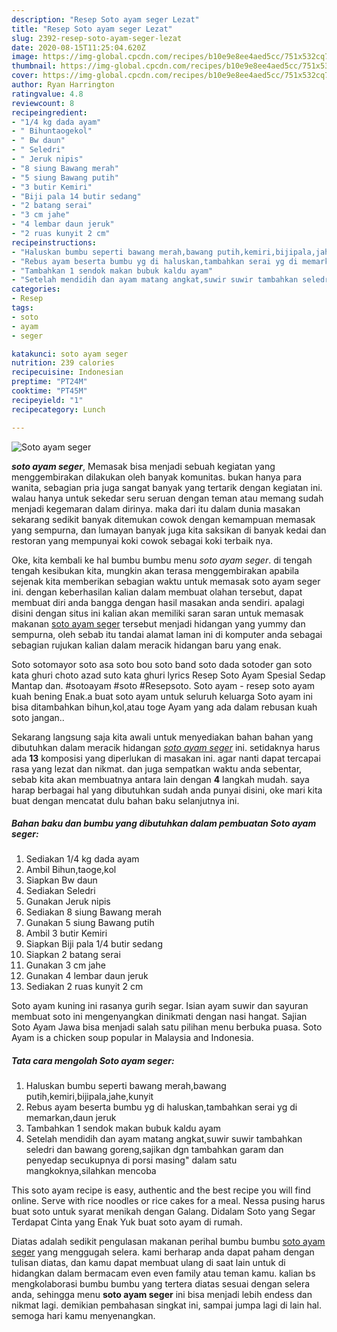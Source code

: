 ```yaml
---
description: "Resep Soto ayam seger Lezat"
title: "Resep Soto ayam seger Lezat"
slug: 2392-resep-soto-ayam-seger-lezat
date: 2020-08-15T11:25:04.620Z
image: https://img-global.cpcdn.com/recipes/b10e9e8ee4aed5cc/751x532cq70/soto-ayam-seger-foto-resep-utama.jpg
thumbnail: https://img-global.cpcdn.com/recipes/b10e9e8ee4aed5cc/751x532cq70/soto-ayam-seger-foto-resep-utama.jpg
cover: https://img-global.cpcdn.com/recipes/b10e9e8ee4aed5cc/751x532cq70/soto-ayam-seger-foto-resep-utama.jpg
author: Ryan Harrington
ratingvalue: 4.8
reviewcount: 8
recipeingredient:
- "1/4 kg dada ayam"
- " Bihuntaogekol"
- " Bw daun"
- " Seledri"
- " Jeruk nipis"
- "8 siung Bawang merah"
- "5 siung Bawang putih"
- "3 butir Kemiri"
- "Biji pala 14 butir sedang"
- "2 batang serai"
- "3 cm jahe"
- "4 lembar daun jeruk"
- "2 ruas kunyit 2 cm"
recipeinstructions:
- "Haluskan bumbu seperti bawang merah,bawang putih,kemiri,bijipala,jahe,kunyit"
- "Rebus ayam beserta bumbu yg di haluskan,tambahkan serai yg di memarkan,daun jeruk"
- "Tambahkan 1 sendok makan bubuk kaldu ayam"
- "Setelah mendidih dan ayam matang angkat,suwir suwir tambahkan seledri dan bawang goreng,sajikan dgn tambahkan garam dan penyedap secukupnya di porsi masing&#34; dalam satu mangkoknya,silahkan mencoba"
categories:
- Resep
tags:
- soto
- ayam
- seger

katakunci: soto ayam seger 
nutrition: 239 calories
recipecuisine: Indonesian
preptime: "PT24M"
cooktime: "PT45M"
recipeyield: "1"
recipecategory: Lunch

---
```



![Soto ayam seger](https://img-global.cpcdn.com/recipes/b10e9e8ee4aed5cc/751x532cq70/soto-ayam-seger-foto-resep-utama.jpg)

<b><i>soto ayam seger</i></b>, Memasak bisa menjadi sebuah kegiatan yang menggembirakan dilakukan oleh banyak komunitas. bukan hanya para wanita, sebagian pria juga sangat banyak yang tertarik dengan kegiatan ini. walau hanya untuk sekedar seru seruan dengan teman atau memang sudah menjadi kegemaran dalam dirinya. maka dari itu dalam dunia masakan sekarang sedikit banyak ditemukan cowok dengan kemampuan memasak yang sempurna, dan lumayan banyak juga kita saksikan di banyak kedai dan restoran yang mempunyai koki cowok sebagai koki terbaik nya.

Oke, kita kembali ke hal bumbu bumbu menu <i>soto ayam seger</i>. di tengah tengah kesibukan kita, mungkin akan terasa menggembirakan apabila sejenak kita memberikan sebagian waktu untuk memasak soto ayam seger ini. dengan keberhasilan kalian dalam membuat olahan tersebut, dapat membuat diri anda bangga dengan hasil masakan anda sendiri. apalagi disini dengan situs ini kalian akan memiliki saran saran untuk memasak makanan <u>soto ayam seger</u> tersebut menjadi hidangan yang yummy dan sempurna, oleh sebab itu tandai alamat laman ini di komputer anda sebagai sebagian rujukan kalian dalam meracik hidangan baru yang enak.

Soto sotomayor soto asa soto bou soto band soto dada sotoder gan soto kata ghuri choto azad suto kata ghuri lyrics Resep Soto Ayam Spesial Sedap Mantap dan. #sotoayam #soto #Resepsoto. Soto ayam - resep soto ayam kuah bening Enak.a buat soto ayam untuk seluruh keluarga Soto ayam ini bisa ditambahkan bihun,kol,atau toge Ayam yang ada dalam rebusan kuah soto jangan..


Sekarang langsung saja kita awali untuk menyediakan bahan bahan yang dibutuhkan dalam meracik hidangan <u><i>soto ayam seger</i></u> ini. setidaknya harus ada <b>13</b> komposisi yang diperlukan di masakan ini. agar nanti dapat tercapai rasa yang lezat dan nikmat. dan juga sempatkan waktu anda sebentar, sebab kita akan membuatnya antara lain dengan <b>4</b> langkah mudah. saya harap berbagai hal yang dibutuhkan sudah anda punyai disini, oke mari kita buat dengan mencatat dulu bahan baku selanjutnya ini.

<!--inarticleads1-->

##### Bahan baku dan bumbu yang dibutuhkan dalam pembuatan Soto ayam seger:

1. Sediakan 1/4 kg dada ayam
1. Ambil  Bihun,taoge,kol
1. Siapkan  Bw daun
1. Sediakan  Seledri
1. Gunakan  Jeruk nipis
1. Sediakan 8 siung Bawang merah
1. Gunakan 5 siung Bawang putih
1. Ambil 3 butir Kemiri
1. Siapkan Biji pala 1/4 butir sedang
1. Siapkan 2 batang serai
1. Gunakan 3 cm jahe
1. Gunakan 4 lembar daun jeruk
1. Sediakan 2 ruas kunyit 2 cm


Soto ayam kuning ini rasanya gurih segar. Isian ayam suwir dan sayuran membuat soto ini mengenyangkan dinikmati dengan nasi hangat. Sajian Soto Ayam Jawa bisa menjadi salah satu pilihan menu berbuka puasa. Soto Ayam is a chicken soup popular in Malaysia and Indonesia. 

<!--inarticleads2-->

##### Tata cara mengolah Soto ayam seger:

1. Haluskan bumbu seperti bawang merah,bawang putih,kemiri,bijipala,jahe,kunyit
1. Rebus ayam beserta bumbu yg di haluskan,tambahkan serai yg di memarkan,daun jeruk
1. Tambahkan 1 sendok makan bubuk kaldu ayam
1. Setelah mendidih dan ayam matang angkat,suwir suwir tambahkan seledri dan bawang goreng,sajikan dgn tambahkan garam dan penyedap secukupnya di porsi masing&#34; dalam satu mangkoknya,silahkan mencoba


This soto ayam recipe is easy, authentic and the best recipe you will find online. Serve with rice noodles or rice cakes for a meal. Nessa pusing harus buat soto untuk syarat menikah dengan Galang. Didalam Soto yang Segar Terdapat Cinta yang Enak Yuk buat soto ayam di rumah. 

Diatas adalah sedikit pengulasan makanan perihal bumbu bumbu <u>soto ayam seger</u> yang menggugah selera. kami berharap anda dapat paham dengan tulisan diatas, dan kamu dapat membuat ulang di saat lain untuk di hidangkan dalam bermacam even even family atau teman kamu. kalian bs mengkolaborasi bumbu bumbu yang tertera diatas sesuai dengan selera anda, sehingga menu <b>soto ayam seger</b> ini bisa menjadi lebih endess dan nikmat lagi. demikian pembahasan singkat ini, sampai jumpa lagi di lain hal. semoga hari kamu menyenangkan.

